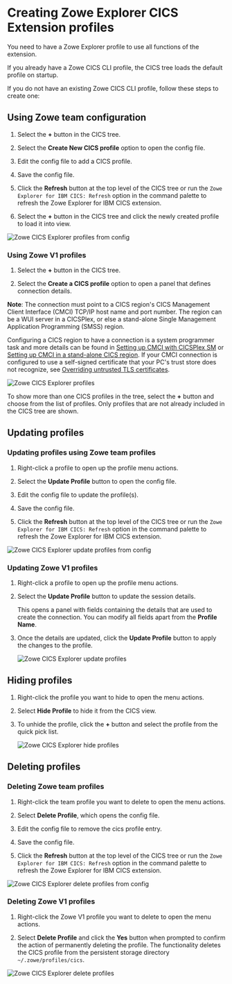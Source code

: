 # Creating Zowe Explorer CICS Extension profiles

You need to have a Zowe Explorer profile to use all functions of the extension.

If you already have a Zowe CICS CLI profile, the CICS tree loads the default profile on startup.  

If you do not have an existing Zowe CICS CLI profile, follow these steps to create one:

## Using Zowe team configuration

1. Select the **+** button in the CICS tree.

2. Select the **Create New CICS profile** option to open the config file.

3. Edit the config file to add a CICS profile.

4. Save the config file.

5. Click the **Refresh** button at the top level of the CICS tree or run the `Zowe Explorer for IBM CICS: Refresh` option in the command palette to refresh the Zowe Explorer for IBM CICS extension.

6. Select the **+** button in the CICS tree and click the newly created profile to load it into view.

![Zowe CICS Explorer profiles from config](pathname:///v2.3.x/images/ze-cics/create-profile-from-config.gif)

### Using Zowe V1 profiles

1. Select the **+** button in the CICS tree.

2. Select the **Create a CICS profile** option to open a panel that defines connection details.

**Note**: The connection must point to a CICS region's CICS Management Client Interface (CMCI) TCP/IP host name and port number. The region can be a WUI server in a CICSPlex, or else a stand-alone Single Management Application Programming (SMSS) region.  

Configuring a CICS region to have a connection is a system programmer task and more details can be found in [Setting up CMCI with CICSPlex SM](https://www.ibm.com/docs/en/cics-ts/5.3?topic=explorer-setting-up-cmci-cicsplex-sm) or [Setting up CMCI in a stand-alone CICS region](https://www.ibm.com/docs/en/cics-ts/5.3?topic=suace-setting-up-cmci-in-stand-alone-cics-region). If your CMCI connection is configured to use a self-signed certificate that your PC's trust store does not recognize, see [Overriding untrusted TLS certificates](ze-override-tls-certs.md).

![Zowe CICS Explorer profiles](pathname:///v2.3.x/images/ze-cics/create-profile.gif)

To show more than one CICS profiles in the tree, select the **+** button and choose from the list of profiles. Only profiles that are not already included in the CICS tree are shown.

## Updating profiles

### Updating profiles using Zowe team profiles

1. Right-click a profile to open up the profile menu actions.

2. Select the **Update Profile** button to open the config file.

3. Edit the config file to update the profile(s).

4. Save the config file.

5. Click the **Refresh** button at the top level of the CICS tree or run the `Zowe Explorer for IBM CICS: Refresh` option in the command palette to refresh the Zowe Explorer for IBM CICS extension.

![Zowe CICS Explorer update profiles from config](pathname:///v2.3.x/images/ze-cics/update-profile-from-config.gif)

### Updating Zowe V1 profiles

1. Right-click a profile to open up the profile menu actions.

2. Select the **Update Profile** button to update the session details.

    This opens a panel with fields containing the details that are used to create the connection. You can modify all fields apart from the **Profile Name**.

3. Once the details are updated, click the **Update Profile** button to apply the changes to the profile.

   ![Zowe CICS Explorer update profiles](pathname:///v2.3.x/images/ze-cics/update-profile.gif)

## Hiding profiles

1. Right-click the profile you want to hide to open the menu actions.

2. Select **Hide Profile** to hide it from the CICS view.

3. To unhide the profile, click the **+** button and select the profile from the quick pick list.

   ![Zowe CICS Explorer hide profiles](pathname:///v2.3.x/images/ze-cics/hide-profile.gif)

## Deleting profiles

### Deleting Zowe team profiles

1. Right-click the team profile you want to delete to open the menu actions.

2. Select **Delete Profile**, which opens the config file.

3. Edit the config file to remove the cics profile entry.

4. Save the config file.

5. Click the **Refresh** button at the top level of the CICS tree or run the `Zowe Explorer for IBM CICS: Refresh` option in the command palette to refresh the Zowe Explorer for IBM CICS extension.

![Zowe CICS Explorer delete profiles from config](pathname:///v2.3.x/images/ze-cics/delete-profile-from-config.gif)

### Deleting Zowe V1 profiles

1. Right-click the Zowe V1 profile you want to delete to open the menu actions.

2. Select **Delete Profile** and click the **Yes** button when prompted to confirm the action of permanently deleting the profile. The functionality deletes the CICS profile from the persistent storage directory `~/.zowe/profiles/cics`.

![Zowe CICS Explorer delete profiles](pathname:///v2.3.x/images/ze-cics/delete-profile.gif)
